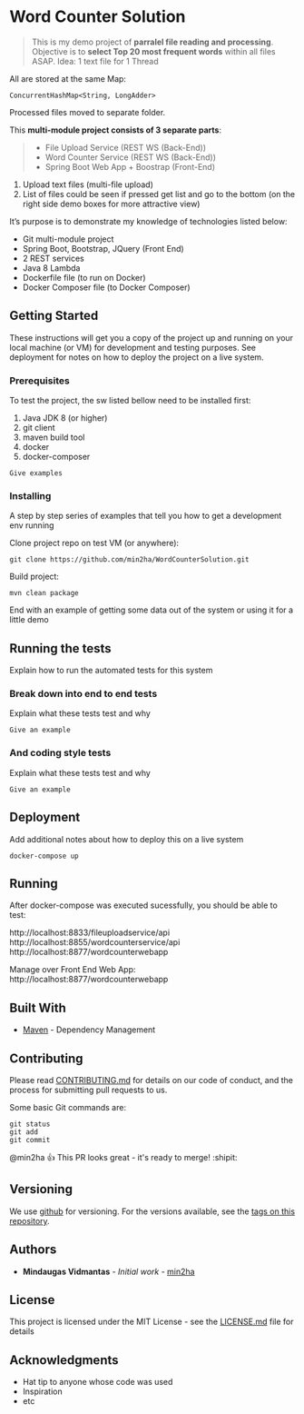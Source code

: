 # Word Counter Solution

> This is my demo project of **parralel file reading and processing**.
> Objective is to **select Top 20 most frequent words** within all files ASAP.
> Idea:  1 text file for 1 Thread 

All are stored at the same Map:
```
ConcurrentHashMap<String, LongAdder>
```

Processed files moved to separate folder.


This **multi-module project consists of 3 separate parts**:
> * File Upload Service (REST WS (Back-End))
> * Word Counter Service (REST WS (Back-End))
> * Spring Boot Web App + Boostrap (Front-End)


1. Upload text files (multi-file upload)
2. List of files could be seen if pressed get list and go to the bottom (on the right side demo boxes for more attractive view) 

It’s purpose is to demonstrate my knowledge of technologies listed below:

* Git multi-module project
* Spring Boot, Bootstrap, JQuery (Front End)
* 2 REST services
*	Java 8 Lambda
*	Dockerfile file (to run on Docker)
*	Docker Composer file (to Docker Composer)


## Getting Started

These instructions will get you a copy of the project up and running on your local machine (or VM) for development and testing purposes. See deployment for notes on how to deploy the project on a live system.


### Prerequisites

To test the project, the sw listed bellow need to be installed first:

 1. Java JDK 8 (or higher)
 2. git client
 3. maven build tool
 4. docker
 5. docker-composer

```
Give examples
```

### Installing

A step by step series of examples that tell you how to get a development env running



Clone project repo on test VM (or anywhere):

```
git clone https://github.com/min2ha/WordCounterSolution.git
```

Build project:

```
mvn clean package
```

End with an example of getting some data out of the system or using it for a little demo

## Running the tests

Explain how to run the automated tests for this system

### Break down into end to end tests

Explain what these tests test and why

```
Give an example
```

### And coding style tests

Explain what these tests test and why

```
Give an example
```

## Deployment

Add additional notes about how to deploy this on a live system

```
docker-compose up
```

## Running

After docker-compose was executed sucessfully, you should be able to test:

http://localhost:8833/fileuploadservice/api
http://localhost:8855/wordcounterservice/api
http://localhost:8877/wordcounterwebapp


Manage over Front End Web App:
http://localhost:8877/wordcounterwebapp


## Built With

* [Maven](https://maven.apache.org/) - Dependency Management

## Contributing

Please read [CONTRIBUTING.md](https://gist.github.com/PurpleBooth/b24679402957c63ec426) for details on our code of conduct, and the process for submitting pull requests to us.

Some basic Git commands are:
```
git status
git add
git commit
```

@min2ha :+1: This PR looks great - it's ready to merge! :shipit:



## Versioning

We use [github](https://github.com) for versioning. For the versions available, see the [tags on this repository](https://github.com/your/project/tags). 

## Authors

* **Mindaugas Vidmantas** - *Initial work* - [min2ha](https://github.com/min2ha)

## License

This project is licensed under the MIT License - see the [LICENSE.md](LICENSE.md) file for details

## Acknowledgments

* Hat tip to anyone whose code was used
* Inspiration
* etc

